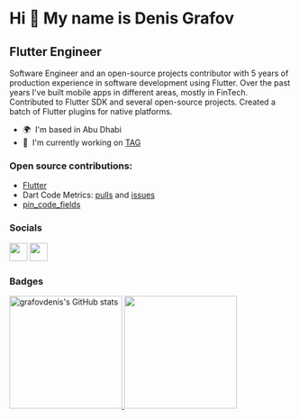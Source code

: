 # Hi 👋 My name is Denis Grafov

## Flutter Engineer

Software Engineer and an open-source projects contributor with 5 years of production experience in software development using Flutter.
Over the past years I've built mobile apps in different areas, mostly in FinTech.
Contributed to Flutter SDK and several open-source projects.
Created a batch of Flutter plugins for native platforms.

* 🌍  I'm based in Abu Dhabi
* 🚀  I'm currently working on [TAG](http://www.ycombinator.com/companies/tag)

### Open source contributions:

* [Flutter](https://github.com/flutter/flutter/pulls?q=is%3Apr+author%3Agrafovdenis+is%3Aclosed)
* Dart Code Metrics: [pulls](https://github.com/dart-code-checker/dart-code-metrics/pulls?q=is%3Apr+grafovdenis+is%3Aclosed) and [issues](https://github.com/dart-code-checker/dart-code-metrics/issues?q=is%3Aissue+author%3Agrafovdenis+is%3Aclosed)
* [pin_code_fields](https://github.com/adar2378/pin_code_fields/pulls?q=is%3Apr+author%3Agrafovdenis+is%3Aclosed)

### Socials

<p align="left"> <a href="https://www.github.com/grafovdenis" target="_blank" rel="noreferrer"><img src="https://raw.githubusercontent.com/danielcranney/readme-generator/main/public/icons/socials/github.svg" width="32" height="32" /></a> <a href="https://www.linkedin.com/in/denis-grafov" target="_blank" rel="noreferrer"><img src="https://raw.githubusercontent.com/danielcranney/readme-generator/main/public/icons/socials/linkedin.svg" width="32" height="32" /></a></p>

### Badges

<div float="left">
  <a href="http://www.github.com/grafovdenis">
    <img height=200 src="https://github-readme-stats.vercel.app/api?username=grafovdenis&show_icons=true&hide=&count_private=true&title_color=0891b2&text_color=ffffff&icon_color=0891b2&bg_color=1c1917&hide_border=true&show_icons=true" alt="grafovdenis's GitHub stats" 
    />
  </a>
  <a href="https://profile.codersrank.io/user/grafovdenis">
    <img height=200
      src="https://cr-ss-service.azurewebsites.net/api/ScreenShot?widget=summary&username=grafovdenis&badges=2&show-avatar=false&style=--header-bg-color:%23000;--border-radius:10px"
    />
  </a>
</div>
